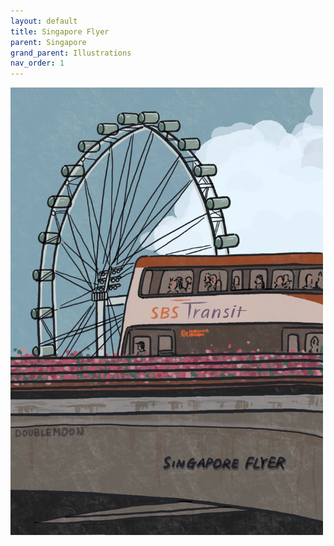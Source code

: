 ```yaml
---
layout: default
title: Singapore Flyer
parent: Singapore
grand_parent: Illustrations
nav_order: 1
---
```


[<img src="../../../assets/scenes/singapore_flyer.jpg" width="500"/>](../../../assets/scenes/singapore_flyer.jpg)
